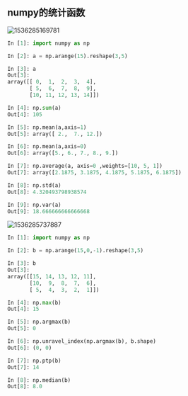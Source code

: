 ## numpy的统计函数

![1536285169781](C:\Users\DR2016~1\AppData\Local\Temp\1536285169781.png)



```python
In [1]: import numpy as np

In [2]: a = np.arange(15).reshape(3,5)

In [3]: a
Out[3]:
array([[ 0,  1,  2,  3,  4],
       [ 5,  6,  7,  8,  9],
       [10, 11, 12, 13, 14]])

In [4]: np.sum(a)
Out[4]: 105

In [5]: np.mean(a,axis=1)
Out[5]: array([ 2.,  7., 12.])

In [6]: np.mean(a,axis=0)
Out[6]: array([5., 6., 7., 8., 9.])

In [7]: np.average(a, axis=0 ,weights=[10, 5, 1])
Out[7]: array([2.1875, 3.1875, 4.1875, 5.1875, 6.1875])

In [8]: np.std(a)
Out[8]: 4.320493798938574

In [9]: np.var(a)
Out[9]: 18.666666666666668
```



![1536285737887](C:\Users\DR2016~1\AppData\Local\Temp\1536285737887.png)



```python
In [1]: import numpy as np

In [2]: b = np.arange(15,0,-1).reshape(3,5)

In [3]: b
Out[3]:
array([[15, 14, 13, 12, 11],
       [10,  9,  8,  7,  6],
       [ 5,  4,  3,  2,  1]])

In [4]: np.max(b)
Out[4]: 15

In [5]: np.argmax(b)
Out[5]: 0

In [6]: np.unravel_index(np.argmax(b), b.shape)
Out[6]: (0, 0)

In [7]: np.ptp(b)
Out[7]: 14

In [8]: np.median(b)
Out[8]: 8.0
```

